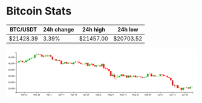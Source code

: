 # Bitcoin Stats

BTC/USDT|24h change|24h high|24h low|
|---|---|---|---|
|$21428.39|3.39%|$21457.00|$20703.52|

<img src="./chart.svg">
